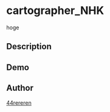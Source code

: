 cartographer_NHK
====

hoge

## Description

## Demo

## Author

[44rereren](https://github.com/44rereren)
